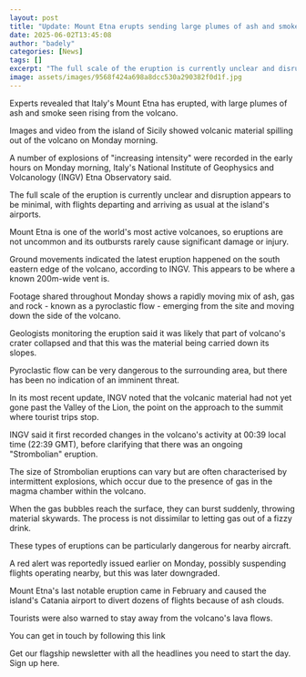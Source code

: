 ```yaml
---
layout: post
title: "Update: Mount Etna erupts sending large plumes of ash and smoke into sky"
date: 2025-06-02T13:45:08
author: "badely"
categories: [News]
tags: []
excerpt: "The full scale of the eruption is currently unclear and disruption appears to be minimal."
image: assets/images/9568f424a698a8dcc530a290382f0d1f.jpg
---
```


Experts revealed that Italy's Mount Etna has erupted, with large plumes of ash and smoke seen rising from the volcano.

Images and video from the island of Sicily showed volcanic material spilling out of the volcano on Monday morning.

A number of explosions of "increasing intensity" were recorded in the early hours on Monday morning, Italy's National Institute of Geophysics and Volcanology (INGV) Etna Observatory said.

The full scale of the eruption is currently unclear and disruption appears to be minimal, with flights departing and arriving as usual at the island's airports.

Mount Etna is one of the world's most active volcanoes, so eruptions are not uncommon and its outbursts rarely cause significant damage or injury.

Ground movements indicated the latest eruption happened on the south eastern edge of the volcano, according to INGV. This appears to be where a known 200m-wide vent is.

Footage shared throughout Monday shows a rapidly moving mix of ash, gas and rock - known as a pyroclastic flow - emerging from the site and moving down the side of the volcano.

Geologists monitoring the eruption said it was likely that part of volcano's crater collapsed and that this was the material being carried down its slopes. 

Pyroclastic flow can be very dangerous to the surrounding area, but there has been no indication of an imminent threat.

In its most recent update, INGV noted that the volcanic material had not yet gone past the Valley of the Lion, the point on the approach to the summit where tourist trips stop.

INGV said it first recorded changes in the volcano's activity at 00:39 local time (22:39 GMT), before clarifying that there was an ongoing "Strombolian" eruption.

The size of Strombolian eruptions can vary but are often characterised by intermittent explosions, which occur due to the presence of gas in the magma chamber within the volcano. 

When the gas bubbles reach the surface, they can burst suddenly, throwing material skywards. The process is not dissimilar to letting gas out of a fizzy drink.

These types of eruptions can be particularly dangerous for nearby aircraft.

A red alert was reportedly issued earlier on Monday, possibly suspending flights operating nearby, but this was later downgraded.

Mount Etna's last notable eruption came in February and caused the island's Catania airport to divert dozens of flights because of ash clouds.

Tourists were also warned to stay away from the volcano's lava flows.

You can get in touch by following this link

Get our flagship newsletter with all the headlines you need to start the day. Sign up here.

